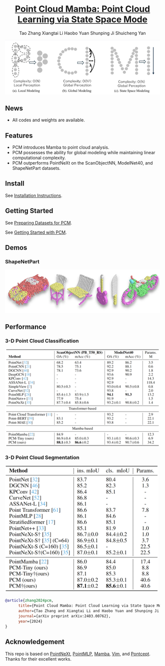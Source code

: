 <div align="center">

# [Point Cloud Mamba: Point Cloud Learning via State Space Mode](https://arxiv.org/abs/2403.00762)
Tao Zhang Xiangtai Li Haobo Yuan Shunping Ji Shuicheng Yan

<img src="https://github.com/zhang-tao-whu/paper_images/blob/master/pcm/pcm-idea.png" width="800"/>
</div>

## News
- All codes and weights are available.

## Features
- PCM introduces Mamba to point cloud analysis.
- PCM possesses the ability for global modeling while maintaining linear computational complexity.
- PCM outperforms PointNeXt on the ScanObjectNN, ModelNet40, and ShapeNetPart datasets.

## Install 
See [Installation Instructions](INSTALL.md).

## Getting Started
See [Preparing Datasets for PCM](data/README.md).

See [Getting Started with PCM](GETTING_STARTED.md).

## Demos
### ShapeNetPart
<img src="https://github.com/zhang-tao-whu/paper_images/blob/master/pcm/pcm-demo.png" width="800"/>

## Performance
### 3-D Point Cloud Classification
<img src="https://github.com/zhang-tao-whu/paper_images/blob/master/pcm/pcm-exp-1.png" width="600"/>

### 3-D Point Cloud Segmentation
<img src="https://github.com/zhang-tao-whu/paper_images/blob/master/pcm/pcm-exp-2.png" width="500"/>


```BibTeX
@article{zhang2024pcm,
      title={Point Cloud Mamba: Point Cloud Learning via State Space Model}, 
      author={Tao Zhang and Xiangtai Li and Haobo Yuan and Shunping Ji and Shuicheng Yan},
      journal={arXiv preprint arXiv:2403.00762},
      year={2024}
}
```

## Acknowledgement

This repo is based on [PointNeXt](https://github.com/guochengqian/PointNeXt), 
[PointMLP](https://github.com/ma-xu/pointMLP-pytorch), [Mamba](https://github.com/state-spaces/mamba),
[Vim](https://github.com/hustvl/Vim), and [Pontcept](https://github.com/Pointcept/Pointcept).
Thanks for their excellent works.

